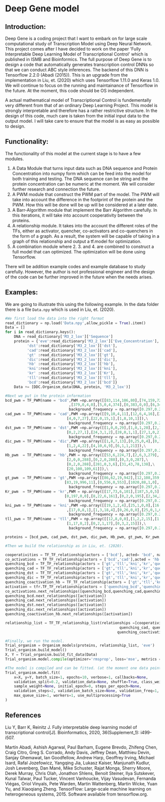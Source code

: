 # Deep Gene model
## Introduction: 

Deep Gene is a coding project that I want to embark on for large scale computational study of Transcription Model using Deep Neural Network. This project comes after I have decided to work on the paper 'Fully Interpretable Deep Learning Model of Transcriptional Control' which is published in ISMB and Bioinformics.  The full purpose of Deep Gene is to design a code that automatically generates transcription control DNNs so that we can conduct ABC style inferences. The backend of this DNN is Tensorflow 2.2.0 (Abadi (2015)).  This is an upgrade from the implementation in Liu, et. (2020) which uses Tensorflow 1.11.0 and Keras 1.0. We will continue to focus on the running and maintainance of Tensorflow in the future. At the moment, this code should be OS independent. 

A actual mathematical model of Transcriptional Control is fundementally very different from that of an ordinary Deep Learning Project. This model is strongly interpretable and therefore has a rather restrictive structure. In the design of this code, much care is taken from the initial input data to the output model. I will take care to ensure that the model is as easy as possible to design. 

## Functionality:
The functionality of this model at the current stage is to have a few modules. 
1. A Data Module that turns input data such as DNA sequence and Protein Concentration into numpy form which can be feed into the model for both training and testing. The DNA sequence can be string and the protein concentration can be numeric at the moment. We will consider further research and connection the future. 
2. A PWM module that construct the PWM part of the model. The PWM will take into account the difference in the footprint of the protein and the PWM. How this will be done will be up will be considered at a later date. 
3. A Barr-Algorithm module that implement the Barr Algorithm carefully. In this iterations, it will take into account cooperativity between the proteins.
4. A relationship module. It takes into the account the different roles of the TFs, either as activator, quencher, co-activators and co-quenchers in the form of a graph. As a result, the system will be capable of taking in a graph of this relationship and output a tf.model for optimization.
5. A combination module where 2. 3. and 4. are combined to construct a full model that can optimized. The optimization will be done using Tensorflow. 

There will be addition example codes and example database to study carefully. However, the author is not professional engineer and the design of the code can be further improved in the future when the needs arises.

## Examples: 
We are going to illustrate this using the following example. In the data folder there is a file `Data.npy` which is used in Liu, et. (2020). 
```python
#We first load the data into the right format
read_dictionary = np.load('Data.npy',allow_pickle = True).item()
Data = []
for i in read_dictionary.keys():
    DNA = read_dictionary['M3_2_lox']['Sequence']
    protein = {'eve':read_dictionary['M3_2_lox']['Eve_Concentration'],
          'dst':read_dictionary['M3_2_lox']['dst'],
          'cad':read_dictionary['M3_2_lox']['cad'], 
          'gt' :read_dictionary['M3_2_lox']['gt'],
          'dic':read_dictionary['M3_2_lox']['dic'],
          'hb' :read_dictionary['M3_2_lox']['hb'],
          'kni':read_dictionary['M3_2_lox']['kni'],
          'kr' :read_dictionary['M3_2_lox']['Kr'],
          'tll':read_dictionary['M3_2_lox']['tll'],
          'bcd':read_dictionary['M3_2_lox']['bcd']}
    Data += [DDC.Organism_data(DNA, protein, 'M3_2_lox')]

#Next we put in the protein information 
bcd_pwm = TF_PWM(name = 'bcd',PWM =np.array([[83,114,106,80],[74,159,72,78],[108,127,114,34],[48,149,11,175],[6,1,0,376],[381,0,2,0]\
                             ,[379,0,4,0],[5,0,4,374],[0,383,0,0],[6,340,3,34],[72,136,132,43],[61,174,60,88],[65,166,52,100],[68,158,49,108]]),\
                             background_frequency = np.array([0.297,0.203,0.203,0.297]), footprint_adjust = [0,0])
cad_pwm = TF_PWM(name = 'cad',PWM =np.array([[9,10,4,11],[12,6,4,16],[3,3,3,29],[4,0,0,34],[12,0,2,24],[38,0,0,0],[0,0,0,38],\
                            [4,0,7,27],[22,0,15,1],[1,8,10,1]]),\
                             background_frequency = np.array([0.297,0.203,0.203,0.297]), footprint_adjust = [2,2])
dst_pwm = TF_PWM(name = 'dst',PWM =np.array([[1,0,0,29],[1,0,1,28],[2,1,0,27],[1,27,1,1],[1,20,6,3],[5,16,8,1],[3,3,22,2],\
                            [0,2,27,1],[24,3,1,2],[28,0,1,1],[27,1,0,2],[5,8,6,11]]),\
                             background_frequency = np.array([0.297,0.203,0.203,0.297]), footprint_adjust = [1,1])
dic_pwm = TF_PWM(name = 'dic',PWM =np.array([[1,8,7,13],[0,25,0,4],[0,17,0,1],[20,0,0,9],[0,0,0,29],[0,0,3,26],[2,0,27,0],[0,0,0,29],\
                            [1,2,4,22],[4,10,6,9],[6,1,1,21]]),\
                             background_frequency = np.array([0.297,0.203,0.203,0.297]), footprint_adjust = [2,1])
Hb_pwm  = TF_PWM(name = 'hb',PWM = np.array([[53,6,224,7],[2,6,3,279],[0,2,0,288],\
                            [2,0,0,288],[0,2,0,288],[0,3,0,287],\
                            [0,2,0,288],[281,0,3,6],[31,43,78,138],\
                            [20,100,109,61]]),\
                             background_frequency = np.array([0.297,0.203,0.203,0.297]), footprint_adjust = [2,2])
gt_pwm  = TF_PWM(name = 'gt',PWM =np.array([[86,62,19,942],[12,108,359,630],[776,25,275,33],[8,762,65,274],\
                           [83,19,996,11],[0,556,0,553],[1020,88,1,0],[1106,0,0,3],[15,378,85,631]]),\
                             background_frequency = np.array([0.297,0.203,0.203,0.297]), footprint_adjust = [8,7])
Kr_pwm  = TF_PWM(name = 'kr',PWM = np.array([[17,73,6,101],[187,5,0,5],[158,39,0,0],[0,194,1,2],[1,194,0,2],\
                           [0,197,0,0],[8,22,6,161],[0,2,0,195],[2,34,2,159],[44,109,15,29]]),\
                             background_frequency = np.array([0.297,0.203,0.203,0.297]), footprint_adjust = [2,2])
kni_pwm = TF_PWM(name = 'kni',PWM =np.array([[19,1,2,4],[25,1,0,0],[16,0,0,10],[5,9,6,6],[0,4,1,21],[21,0,5,0],[0,0,26,0]\
                            ,[17,0,8,1],[1,3,18,4],[0,26,0,0],[25,0,1,0],[5,12,7,2]]),\
                             background_frequency = np.array([0.297,0.203,0.203,0.297]), footprint_adjust = [1,1])
tll_pwm = TF_PWM(name = 'tll',PWM = np.array([[12,8,0,0],[1,2,2,15],[1,2,1,16],[5,1,0,14],[2,3,15,0],[11,1,5,3],\
                            [1,17,0,2],[0,2,1,17],[0,3,2,15]]),\
                             background_frequency = np.array([0.297,0.203,0.203,0.297]), footprint_adjust = [3,2])

proteins = [bcd_pwm, cad_pwm, dst_pwm, dic_pwm, Hb_pwm, gt_pwm, Kr_pwm, kni_pwm,tll_pwm]

#Then we build the relationship as in Liu, et. (2020).

cooperativities = TF_TF_relationship(actors = ['bcd'], acted= 'bcd', name = 'bcd_bcd_coop',rtype = 'cooperativity', properties = {'range':60})
co_activations = TF_TF_relationship(actors = ['bcd','cad'],acted = 'hb', rtype ='coactivation',output_name = ['coactivated_hb','quenching_hb'],properties = {'range':150})
quenching_bcd = TF_TF_relationship(actors = ['gt','tll','kni','kr','quenching_hb' ], acted = 'bcd', rtype = 'quenching', output_name = 'quenching_bcd',properties = {'range':100})
quenching_cad = TF_TF_relationship(actors = ['gt','tll','kni','kr','quenching_hb' ], acted = 'cad', rtype = 'quenching', output_name = 'quenching_cad',properties = {'range':100})
quenching_dst = TF_TF_relationship(actors = ['gt','tll','kni','kr','quenching_hb' ], acted = 'dst', rtype = 'quenching', output_name = 'quenching_dst',properties = {'range':100})
quenching_dic = TF_TF_relationship(actors = ['gt','tll','kni','kr','quenching_hb' ], acted = 'dic', rtype = 'quenching', output_name = 'quenching_dic',properties = {'range':100})
quenching_coactivation_hb = TF_TF_relationship(actors = ['gt','tll','kni','kr','quenching_hb' ], acted = 'coactivated_hb', rtype = 'quenching', output_name = 'quenching_coactivated_hb',properties = {'range':100})
activation = tfr.TF_TF_relationship(actors = ['quenching_bcd','quenching_cad','quenching_dst','quenching_dic','quenching_coactivated_hb'], acted = 'eve', rtype = 'activation')
co_activations.next_relationships([quenching_bcd,quenching_cad,quenching_dst,quenching_dic,quenching_coactivation_hb ])
quenching_bcd.next_relationships([activation])
quenching_cad.next_relationships([activation])
quenching_dst.next_relationships([activation])
quenching_dic.next_relationships([activation])
quenching_coactivation_hb.next_relationships([activation])

relationship_list = TF_TF_relationship_list(relationships =[cooperativities,co_activations, quenching_bcd,\
                                                    quenching_cad, quenching_dst, quenching_dic,\
                                                   quenching_coactivation_hb,activation ], name_of_organism= 'Drosophila')

#Finally, we run the model. 
Trial_organism = Organism_models(proteins, relationship_list, 'eve')
Trial_organism.build_model()
X, Y = Trial_organism.build_fit_data(Data)
Trial_organism.model.compile(optimizer='rmsprop', loss='mse', metrics = 'mse')

#The model is compiled and can be fitted. (at the moment one data point at a time batch_size =1 )
Trial_organism.model.fit(
    x=X, y=Y, batch_size=1, epochs=10, verbose=1, callbacks=None,
    validation_split=0.2, validation_data=None, shuffle=True, class_weight=None,
    sample_weight=None, initial_epoch=0, steps_per_epoch=None,
    validation_steps=2, validation_batch_size=None, validation_freq=1,
    max_queue_size=1, workers=1, use_multiprocessing=True
)


```





## References 
Liu Y, Barr K, Reinitz J. Fully interpretable deep learning model of transcriptional control[J]. Bioinformatics, 2020, 36(Supplement_1): i499-i507.

Martín Abadi, Ashish Agarwal, Paul Barham, Eugene Brevdo,
Zhifeng Chen, Craig Citro, Greg S. Corrado, Andy Davis,
Jeffrey Dean, Matthieu Devin, Sanjay Ghemawat, Ian Goodfellow,
Andrew Harp, Geoffrey Irving, Michael Isard, Rafal Jozefowicz, Yangqing Jia,
Lukasz Kaiser, Manjunath Kudlur, Josh Levenberg, Dan Mané, Mike Schuster,
Rajat Monga, Sherry Moore, Derek Murray, Chris Olah, Jonathon Shlens,
Benoit Steiner, Ilya Sutskever, Kunal Talwar, Paul Tucker,
Vincent Vanhoucke, Vijay Vasudevan, Fernanda Viégas,
Oriol Vinyals, Pete Warden, Martin Wattenberg, Martin Wicke,
Yuan Yu, and Xiaoqiang Zheng.
TensorFlow: Large-scale machine learning on heterogeneous systems,
2015. Software available from tensorflow.org.